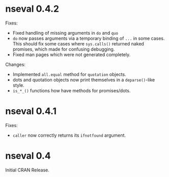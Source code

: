 # nseval 0.4.2

Fixes:
* Fixed handling of missing arguments in `do` and `quo`
* `do` now passes arguments via a temporary binding of `...` in some
  cases. This should fix some cases where `sys.calls()` returned naked
  promises, which made for confusing debugging.
* Fixed man pages which were not generated completely.

Changes:
* Implemented `all.equal` method for `quotation` objects.
* dots and quotation objects now print themselves in a `deparse()`-like style.
* `is_*_()` functions how have methods for promises/dots.

# nseval 0.4.1

Fixes:
 * `caller` now correctly returns its `ifnotfound` argument.
 
# nseval 0.4

Initial CRAN Release.
